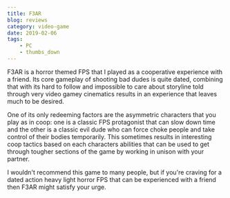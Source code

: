```yaml
---
title: F3AR
blog: reviews
category: video-game
date: 2019-02-06
tags:
    - PC
    - thumbs_down
---
```

F3AR is a horror themed FPS that I played as a cooperative experience with a friend. Its core gameplay of shooting bad dudes is quite dated, combining that with its hard to follow and impossible to care about storyline told through very video gamey cinematics results in an experience that leaves much to be desired.

One of its only redeeming factors are the asymmetric characters that you play as in coop: one is a classic FPS protagonist that can slow down time and the other is a classic evil dude who can force choke people and take control of their bodies temporarily. This sometimes results in interesting coop tactics based on each characters abilities that can be used to get through tougher sections of the game by working in unison with your partner.

I wouldn't recommend this game to many people, but if you're craving for a dated action heavy light horror FPS that can be experienced with a friend then F3AR might satisfy your urge.
